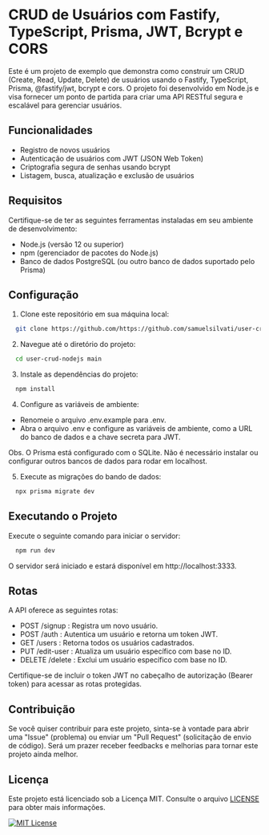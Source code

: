 
# CRUD de Usuários com Fastify, TypeScript, Prisma, JWT, Bcrypt e CORS

Este é um projeto de exemplo que demonstra como construir um CRUD (Create, Read, Update, Delete) de usuários usando o Fastify, TypeScript, Prisma, @fastify/jwt, bcrypt e cors. O projeto foi desenvolvido em Node.js e visa fornecer um ponto de partida para criar uma API RESTful segura e escalável para gerenciar usuários.


## Funcionalidades

- Registro de novos usuários
- Autenticação de usuários com JWT (JSON Web Token)
- Criptografia segura de senhas usando bcrypt
- Listagem, busca, atualização e exclusão de usuários


## Requisitos

Certifique-se de ter as seguintes ferramentas instaladas em seu ambiente de desenvolvimento:
- Node.js (versão 12 ou superior)
- npm (gerenciador de pacotes do Node.js)
- Banco de dados PostgreSQL (ou outro banco de dados suportado pelo Prisma)

## Configuração

1. Clone este repositório em sua máquina local:

```bash
  git clone https://github.com/https://github.com/samuelsilvati/user-crud-nodejs
```
2. Navegue até o diretório do projeto:

```bash
  cd user-crud-nodejs main
```
3. Instale as dependências do projeto:

```bash
  npm install
```
4. Configure as variáveis de ambiente:

- Renomeie o arquivo .env.example para .env.
- Abra o arquivo .env e configure as variáveis de ambiente, como a URL do banco de dados e a chave secreta para JWT.

Obs. O Prisma está configurado com o SQLite. Não é necessário instalar ou configurar outros bancos de dados para rodar em localhost.

5. Execute as migrações do bando de dados:

```bash
  npx prisma migrate dev

```

    
## Executando o Projeto
Execute o seguinte comando para iniciar o servidor:
```bash
  npm run dev

```
O servidor será iniciado e estará disponível em http://localhost:3333.
## Rotas
A API oferece as seguintes rotas:
- POST /signup : Registra um novo usuário.
- POST /auth : Autentica um usuário e retorna um token JWT.
- GET /users : Retorna todos os usuários cadastrados.
- PUT /edit-user : Atualiza um usuário específico com base no ID.
- DELETE /delete : Exclui um usuário específico com base no ID.

Certifique-se de incluir o token JWT no cabeçalho de autorização (Bearer token) para acessar as rotas protegidas.
## Contribuição

Se você quiser contribuir para este projeto, sinta-se à vontade para abrir uma "Issue" (problema) ou enviar um "Pull Request" (solicitação de envio de código). Será um prazer receber feedbacks e melhorias para tornar este projeto ainda melhor.
## Licença

Este projeto está licenciado sob a Licença MIT. Consulte o arquivo [LICENSE](/LICENSE) para obter mais informações.

[![MIT License](https://img.shields.io/badge/License-MIT-green.svg)](https://choosealicense.com/licenses/mit/)
